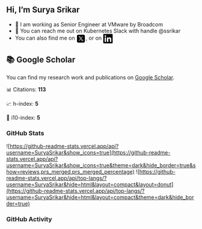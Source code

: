 ## Hi, I’m Surya Srikar

- 💼 I am working as Senior Engineer at VMware by Broadcom
- 💬 You can reach me out on Kubernetes Slack with handle @ssrikar
- You can also find me on <a href="https://X.com/SURYASRIKAR" target="blank"><img align="center" src="https://raw.githubusercontent.com/SuryaSrikar/suryasrikar/master/svg/x.svg" alt="ssrikar" height="25" width="25" color="#1DA1f2" /></a>, or on <a href="https://www.linkedin.com/in/suryasrikar/" target="blank"><img align="center" src="https://raw.githubusercontent.com/SuryaSrikar/suryasrikar/master/svg/linkedin.svg" alt="ssrikar" height="25" width="25" /></a>

## 📚 Google Scholar
You can find my research work and publications on [Google Scholar](https://scholar.google.com/citations?user=KKS2dsQAAAAJ&hl=en).

📊 Citations: **113**

📈 h-index: **5**

🏅 i10-index: **5**


### GitHub Stats
![https://github-readme-stats.vercel.app/api?username=SuryaSrikar&show_icons=true](https://github-readme-stats.vercel.app/api?username=SuryaSrikar&show_icons=true&theme=dark&hide_border=true&show=reviews,prs_merged,prs_merged_percentage)
![https://github-readme-stats.vercel.app/api/top-langs/?username=SuryaSrikar&hide=html&layout=compact&layout=donut](https://github-readme-stats.vercel.app/api/top-langs/?username=SuryaSrikar&hide=html&layout=compact&theme=dark&hide_border=true)


### GitHub Activity 
<!--START_SECTION:activity-->

<!--END_SECTION:activity-->
